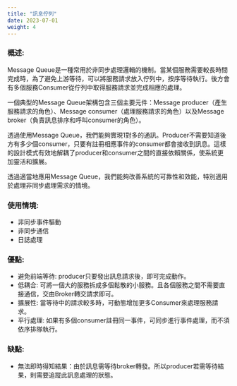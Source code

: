 ```yaml
---
title: "訊息佇列"
date: 2023-07-01
weight: 4
---
```


### 概述:

Message Queue是一種常用於非同步處理邏輯的機制。當某個服務需要較長時間完成時，為了避免上游等待，可以將服務請求放入佇列中，按序等待執行。後方會有多個服務Consumer從佇列中取得服務請求並完成相應的處理。

一個典型的Message Queue架構包含三個主要元件：Message producer（產生服務請求的角色）、Message consumer（處理服務請求的角色）以及Message broker（負責訊息排序和呼叫consumer的角色）。

透過使用Message Queue，我們能夠實現1對多的通訊。Producer不需要知道後方有多少個consumer，只要有註冊相應事件的consumer都會接收到訊息。這樣的設計模式有效地解耦了producer和consumer之間的直接依賴關係，使系統更加靈活和擴展。

透過適當地應用Message Queue，我們能夠改善系統的可靠性和效能，特別適用於處理非同步處理需求的情境。

### 使用情境:

- 非同步事件驅動
- 非同步通信
- 日誌處理

### 優點:

- 避免前端等待: producer只要發出訊息請求後，即可完成動作。
- 低耦合: 可將一個大的服務拆成多個鬆散的小服務。且各個服務之間不需要直接通信，交由Broker轉交請求即可。
- 擴展性: 當等待中的請求較多時，可動態增加更多Consumer來處理服務請求。
- 平行處理: 如果有多個consumer註冊同一事件，可同步進行事件處理，而不須依序排隊執行。

### 缺點:

- 無法即時得知結果：由於訊息需等待broker轉發。所以producer若需等待結果，則需要追蹤此訊息處理的狀態。